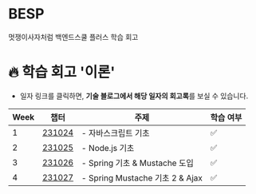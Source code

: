 # BESP
멋쟁이사자처럼 백엔드스쿨 플러스 학습 회고

# **🔥 학습 회고 '이론'**

- 일자 링크를 클릭하면, **기술 블로그에서 해당 일자의 회고록**를 보실 수 있습니다.

| Week | 챕터                                                                                 | 주제 | 학습 여부 |
|------|---------------------------------------------------------------------------------------| --- | --- |
| 1    | [231024](https://velog.io/@chaewon22/BESP231024-회고-자바스크립트-기초)   | - 자바스크립트 기초 | ✅
| 2    | [231025](https://velog.io/@chaewon22/BESP231025-회고-Node.js-기초)   | - Node.js 기초 | ✅  
| 3    | [231026](https://velog.io/@chaewon22/BESP231026-회고-Spring-기초-Mustache)   | - Spring 기초 & Mustache 도입 | ✅  
| 4    | [231027](https://velog.io/@chaewon22/BESP231027-회고-Spring-Mustache-기초-2)   | - Spring Mustache 기초 2 & Ajax | ✅  
